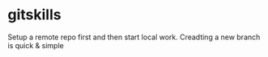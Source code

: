 # gitskills
Setup a remote repo first and then start local work.
Creadting a new branch is quick & simple
